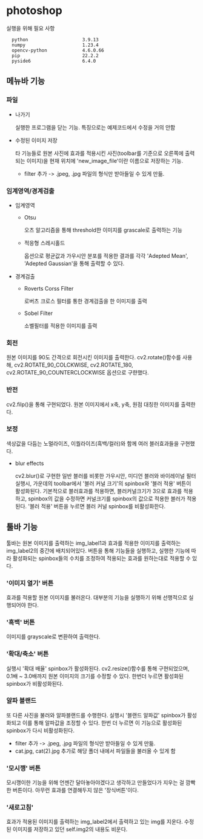 # photoshop

실행을 위해 필요 사항
```
  python                    3.9.13    
  numpy                     1.23.4    
  opencv-python             4.6.0.66    
  pip                       22.2.2    
  pyside6                   6.4.0    
```
 

## 메뉴바 기능
### 파일
+ 나가기 

  실행한 프로그램을 닫는 기능. 특징으로는 예제코드에서 수정을 거의 안함

+ 수정된 이미지 저장

  타 기능들로 원본 사진에 효과를 적용시킨 사진(toolbar를 기준으로 오른쪽에 출력되는 이미지)을 현재 위치에 'new_image_file'이란 이름으로 저장하는 기능.
  + filter 추가 -> .jpeg, .jpg 파일의 형식만 받아들일 수 있게 만듦.

### 임계영역/경계검출
+ 임계영역
  + Otsu
    
    오츠 알고리즘을 통해 threshold한 이미지를 grascale로 출력하는 기능

  + 적응형 스레시홀드
  
    옵션으로 평균값과 가우시안 분포를 적용한 결과를 각각 'Adepted Mean', 'Adepted Gaussian'을 통해 출력할 수 있다.

+ 경계검출
  + Roverts Corss Filter
  
    로버츠 크로스 필터를 통한 경계검출을 한 이미지를 출력
  
  + Sobel Filter
  
    소벨필터를 적용한 이미지를 출력

### 회전

  원본 이미지를 90도 간격으로 회전시킨 이미지를 출력한다. cv2.rotate()함수를 사용해, cv2.ROTATE_90_COLCKWISE, cv2.ROTATE_180, cv2.ROTATE_90_COUNTERCLOCKWISE 옵션으로 구햔했다.
  
### 반전

  cv2.filp()을 통해 구현되었다. 원본 이미지에서 x축, y축, 원점 대칭한 이미지를 출력한다.
  
### 보정
색상값을 다듬는 노멀라이즈, 이퀄라이즈(흑백/컬러)와 함께 여러 블러효과들을 구현했다.
+ blur effects
  
  cv2.blur()로 구현한 일반 블러를 비롯한 가우시안, 미디언 블러와 바이레이널 필터 실행시, 가운데의 toolbar에서
  '블러 커널 크기'의 spinbox와 '블러 적용' 버튼이 활성화된다. 기본적으로 블러효과를 적용하면, 블러커널크기가 3으로 효과를 적용하고, spinbox의 값을 수정하면 커널크기를
  spinbox의 값으로 적용한 블러가 적용된다. '블러 적용' 버튼을 누르면 블러 커널 spinbox를 비활성화한다.

## 툴바 기능

툴바는 원본 이미지를 출력하는 img_label1과 효과를 적용한 이미지를 출력하는 img_label2의 중간에 배치되어있다.
 버튼을 통해 기능들을 실행하고, 실행한 기능에 따라 활성화되는 spinbox들의 수치를 조정하여 적용되는 효과를 원하는대로 적용할 수 있다.
 
 ### '이미지 열기' 버튼
 
  효과를 적용할 원본 이미지를 불러온다. 
  대부분의 기능을 실행하기 위해 선행적으로 실행되어야 한다.

### '흑백' 버튼

  이미지를 grayscale로 변환하여 출력한다.
  
### '확대/축소' 버튼

  실행시 '확대 배율' spinbox가 활성화된다. cv2.resize()함수를 통해 구현되었으며, 0.1배 ~ 3.0배까지 원본 이미지의 크기를 수정할 수 있다.
   한번더 누르면 활성화된 spinbox가 비활성화된다.
   
### 알파 블랜드

  또 다른 사진을 불러와 알파블랜드를 수행한다. 실행시 '블랜드 알파값' spinbox가 활성화되고 이를 통해 알파값을 조정할 수 있다. 한번 더 누르면 이 기능으로 활성화된 spinbox가 다시 비활성화된다.
  + filter 추가 -> .jpeg, .jpg 파일의 형식만 받아들일 수 있게 만듦.
  + cat.jpg, cat(2).jpg 추가로 해당 폴더 내에서 파일들을 불러올 수 있게 함
  
### '모시깽' 버튼

  모시깽이한 기능을 위해 언젠간 달아놓아야겠다고 생각하고 만들었다가 지우는 걸 깜빡한 버튼이다. 아무런 효과를 연결해두지 않은 '장식버튼'이다. 
  
### '새로고침'

  효과가 적용된 이미지를 출력하는 img_label2에서 출력하고 있는 img를 지운다. 수정된 이미지를 저장하고 있던 self.img2의 내용도 비운다.
